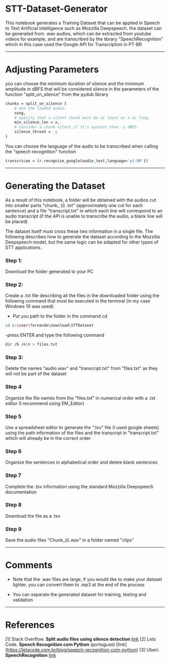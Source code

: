 # STT-Dataset-Generator
This notebook generates a Training Dataset that can be applied in Speech to Text Artificial Intelligence such as Mozzilla Deepspeech. the dataset can be generated from .wav audios, which can be extracted from youtube videos for example, and are transcribed by the library "SpeechRecognition" which in this case used the Google API for Transcription in PT-BR

---

# Adjusting Parameters


you can choose the minimum duration of silence and the minimum amplitude in dBFS that will be considered silence in the parameters of the function "split_on_silence" from the pydub library

```bash
chunks = split_on_silence (
    # Use the loaded audio.
    song, 
    # Specify that a silent chunk must be at least or x ms long.
    min_silence_len = x,
    # Consider a chunk silent if it's quieter than -y dBFS.
    silence_thresh = -y
)
```

You can choose the language of the audio to be transcribed when calling the "speech recognition" function
```bash
transcricao = (r.recognize_google(audio_text,language='pt-BR'))
```
---

# Generating the Dataset

As a result of this notebook, a folder will be obtained with the audios cut into smaller parts "chunk_ (i) .txt" (approximately one cut for each sentence) and a file "transcript.txt" in which each line will correspond to an audio transcript (if the API is unable to transcribe the audio, a blank line will be placed)

The dataset itself must cross these two information in a single file. The following describes how to generate the dataset according to the Mozzilla Deepspeech model, but the same logic can be adapted for other types of STT applications.

### Step 1:
   Download the folder generated to your PC 

### Step 2:
Create a .txt file describing all the files in the downloaded folder using the following command that must be executed in the terminal (in my case Windows 10 was used):
- Put you path to the folder in the command cd

```bash
cd c:\user\fernando\download\STTDataset
```
-press ENTER and type the following command
```bash
dir /b /o:n > files.txt
```
### Step 3:
Delete the names "audio.wav" and "transcript.txt" from "files.txt" as they will not be part of the dataset

### Step 4
Organize the file names from the "files.txt" in numerical order with a .txt editor (I recommend using EM_Editor)

### Step 5
Use a spreadsheet editor to generate the ".tsv" file (I used google sheets) using the path information of the files and the transcript in "transcript.txt" which will already be in the correct order

### Step 6
Organize the sentences in alphabetical order and delete blank sentences

### Step 7
Complete the .tsv information using the standard Mozzilla Deepspeech documentation

### Step 8
Download the file as a .tsv

### Step 9 
Save the audio files "Chunk_(i).wav" in a folder named "clips"

---
# Comments

- Note that the .wav files are large, if you would like to make your dataset lighter, you can convert them to .mp3 at the end of the process

- You can separate the generated dataset for training, testing and validation

---
# References

[1] Stack Overflow. **Split audio files using silence detection** [link](https://stackoverflow.com/questions/45526996/split-audio-files-using-silence-detection/46001755)
[2] Lets Code. **Speech Recognition com Python** (portuguse) [link] (https://letscode.com.br/blog/speech-recognition-com-python)
[3] Uberi. **SpeechRecognition** [link](https://github.com/Uberi/speech_recognition#readme)

